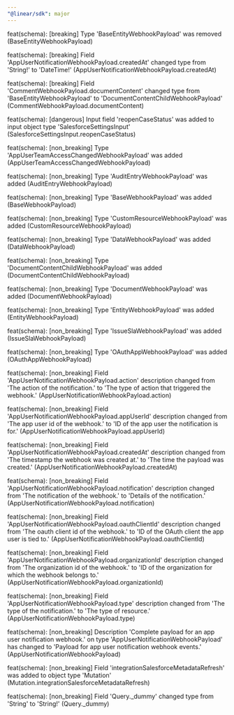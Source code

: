 ```yaml
---
"@linear/sdk": major
---
```



feat(schema): [breaking] Type 'BaseEntityWebhookPayload' was removed (BaseEntityWebhookPayload)

feat(schema): [breaking] Field 'AppUserNotificationWebhookPayload.createdAt' changed type from 'String!' to 'DateTime!' (AppUserNotificationWebhookPayload.createdAt)

feat(schema): [breaking] Field 'CommentWebhookPayload.documentContent' changed type from 'BaseEntityWebhookPayload' to 'DocumentContentChildWebhookPayload' (CommentWebhookPayload.documentContent)

feat(schema): [dangerous] Input field 'reopenCaseStatus' was added to input object type 'SalesforceSettingsInput' (SalesforceSettingsInput.reopenCaseStatus)

feat(schema): [non_breaking] Type 'AppUserTeamAccessChangedWebhookPayload' was added (AppUserTeamAccessChangedWebhookPayload)

feat(schema): [non_breaking] Type 'AuditEntryWebhookPayload' was added (AuditEntryWebhookPayload)

feat(schema): [non_breaking] Type 'BaseWebhookPayload' was added (BaseWebhookPayload)

feat(schema): [non_breaking] Type 'CustomResourceWebhookPayload' was added (CustomResourceWebhookPayload)

feat(schema): [non_breaking] Type 'DataWebhookPayload' was added (DataWebhookPayload)

feat(schema): [non_breaking] Type 'DocumentContentChildWebhookPayload' was added (DocumentContentChildWebhookPayload)

feat(schema): [non_breaking] Type 'DocumentWebhookPayload' was added (DocumentWebhookPayload)

feat(schema): [non_breaking] Type 'EntityWebhookPayload' was added (EntityWebhookPayload)

feat(schema): [non_breaking] Type 'IssueSlaWebhookPayload' was added (IssueSlaWebhookPayload)

feat(schema): [non_breaking] Type 'OAuthAppWebhookPayload' was added (OAuthAppWebhookPayload)

feat(schema): [non_breaking] Field 'AppUserNotificationWebhookPayload.action' description changed from 'The action of the notification.' to 'The type of action that triggered the webhook.' (AppUserNotificationWebhookPayload.action)

feat(schema): [non_breaking] Field 'AppUserNotificationWebhookPayload.appUserId' description changed from 'The app user id of the webhook.' to 'ID of the app user the notification is for.' (AppUserNotificationWebhookPayload.appUserId)

feat(schema): [non_breaking] Field 'AppUserNotificationWebhookPayload.createdAt' description changed from 'The timestamp the webhook was created at.' to 'The time the payload was created.' (AppUserNotificationWebhookPayload.createdAt)

feat(schema): [non_breaking] Field 'AppUserNotificationWebhookPayload.notification' description changed from 'The notification of the webhook.' to 'Details of the notification.' (AppUserNotificationWebhookPayload.notification)

feat(schema): [non_breaking] Field 'AppUserNotificationWebhookPayload.oauthClientId' description changed from 'The oauth client id of the webhook.' to 'ID of the OAuth client the app user is tied to.' (AppUserNotificationWebhookPayload.oauthClientId)

feat(schema): [non_breaking] Field 'AppUserNotificationWebhookPayload.organizationId' description changed from 'The organization id of the webhook.' to 'ID of the organization for which the webhook belongs to.' (AppUserNotificationWebhookPayload.organizationId)

feat(schema): [non_breaking] Field 'AppUserNotificationWebhookPayload.type' description changed from 'The type of the notification.' to 'The type of resource.' (AppUserNotificationWebhookPayload.type)

feat(schema): [non_breaking] Description 'Complete payload for an app user notification webhook.' on type 'AppUserNotificationWebhookPayload' has changed to 'Payload for app user notification webhook events.' (AppUserNotificationWebhookPayload)

feat(schema): [non_breaking] Field 'integrationSalesforceMetadataRefresh' was added to object type 'Mutation' (Mutation.integrationSalesforceMetadataRefresh)

feat(schema): [non_breaking] Field 'Query._dummy' changed type from 'String' to 'String!' (Query._dummy)